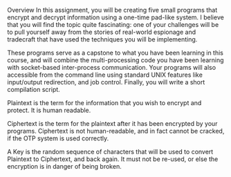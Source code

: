 Overview
In this assignment, you will be creating five small programs that encrypt and decrypt 
information using a one-time pad-like system. I believe that you will find the topic quite 
fascinating: one of your challenges will be to pull yourself away from the stories of real-world 
espionage and tradecraft that have used the techniques you will be implementing.

These programs serve as a capstone to what you have been learning in this course, and will 
combine the multi-processing code you have been learning with socket-based inter-process 
communication. Your programs will also accessible from the command line using standard 
UNIX features like input/output redirection, and job control. Finally, you will write a 
short compilation script.

Plaintext is the term for the information that you wish to encrypt and protect. It is human readable.

Ciphertext is the term for the plaintext after it has been encrypted by your programs. 
Ciphertext is not human-readable, and in fact cannot be cracked, if the OTP system is used correctly.

A Key is the random sequence of characters that will be used to convert Plaintext to 
Ciphertext, and back again. It must not be re-used, or else the encryption is in 
danger of being broken.